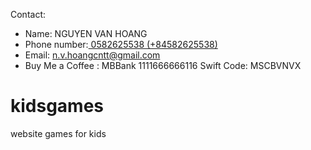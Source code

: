 Contact: 
- Name: NGUYEN VAN HOANG
- Phone number:[ 0582625538 (+84582625538)](tel:+84582625538)
- Email: [n.v.hoangcntt@gmail.com](mailto:n.v.hoangcntt@gmail.com)
- Buy Me a Coffee : MBBank 1111666666116 Swift Code: MSCBVNVX

# kidsgames
website games for kids 


